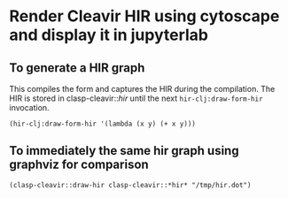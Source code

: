 # Render Cleavir HIR using cytoscape and display it in jupyterlab

## To generate a HIR graph

This compiles the form and captures the HIR during the compilation.
The HIR is stored in clasp-cleavir::*hir* until the next `hir-clj:draw-form-hir` invocation.

`(hir-clj:draw-form-hir '(lambda (x y) (+ x y)))`

## To immediately the same hir graph using graphviz for comparison

`(clasp-cleavir::draw-hir clasp-cleavir::*hir* "/tmp/hir.dot")`

